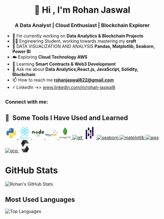 <h1 align="center">👋 Hi , I'm Rohan Jaswal</h1>
<h3 align="center">A Data Analyst | Cloud Enthusiast | Blockchain Explorer</h3>

- 🔭 I’m currently working on **Data Analytics & Blockchain   Projects**
- 👨‍💻 Engineering Student, working towards mastering my **craft**
- 👯 DATA VISUALIZATION AND ANALYSIS **Pandas, Matplotlib, Seaborn, Power BI**
- ☁️ Exploring **Cloud Technology AWS**
- 🌱 Learning **Smart Contracts & Web3 Development**
- 💬 Ask me about **Data Analytics,React.js, JavaScript, Solidity, Blockchain**
- 📫 How to reach me **rohanjaswal822@gmail.com**
- ⚡ LinkedIn ->> www.linkedin.com/in/rohan-jaswal8

<h3 align="left">Connect with me:</h3>
<p align="left">
</p>

<h3 align="left"><h2> 🚀 &nbsp;Some Tools I Have Used and Learned</h2>
</h3>
<p align="left"> 
 <a href="https://www.python.org" target="_blank" rel="noreferrer"> 
   <img src="https://raw.githubusercontent.com/devicons/devicon/master/icons/python/python-original.svg" alt="python" width="40" height="40"/> 
 </a> 
 <a href="https://reactjs.org/" target="_blank" rel="noreferrer"> 
   <img src="https://raw.githubusercontent.com/devicons/devicon/master/icons/react/react-original-wordmark.svg" alt="react" width="40" height="40"/> 
 </a> 
 <a href="https://nodejs.org" target="_blank" rel="noreferrer"> 
   <img src="https://raw.githubusercontent.com/devicons/devicon/master/icons/nodejs/nodejs-original-wordmark.svg" alt="nodejs" width="40" height="40"/> 
 </a> 
 
 <a href="https://www.mysql.com/" target="_blank" rel="noreferrer"> 
   <img src="https://raw.githubusercontent.com/devicons/devicon/master/icons/mysql/mysql-original-wordmark.svg" alt="mysql" width="40" height="40"/> 
 </a> 
 <a href="https://www.mongodb.com/" target="_blank" rel="noreferrer"> 
   <img src="https://raw.githubusercontent.com/devicons/devicon/master/icons/mongodb/mongodb-original-wordmark.svg" alt="mongodb" width="40" height="40"/> 
 </a> 
 <a href="https://git-scm.com/" target="_blank" rel="noreferrer"> 
   <img src="https://www.vectorlogo.zone/logos/git-scm/git-scm-icon.svg" alt="git" width="40" height="40"/> 
 </a> 
 <a href="https://pandas.pydata.org/" target="_blank" rel="noreferrer"> 
   <img src="https://raw.githubusercontent.com/devicons/devicon/2ae2a900d2f041da66e950e4d48052658d850630/icons/pandas/pandas-original.svg" alt="pandas" width="40" height="40"/> 
 </a> 
 <a href="https://seaborn.pydata.org/" target="_blank" rel="noreferrer"> 
   <img src="https://seaborn.pydata.org/_images/logo-mark-lightbg.svg" alt="seaborn" width="40" height="40"/> 
 </a> 
 <a href="https://matplotlib.org/" target="_blank" rel="noreferrer"> 
   <img src="https://upload.wikimedia.org/wikipedia/commons/8/84/Matplotlib_icon.svg" alt="matplotlib" width="40" height="40"/> 
 </a> 
 <a href="https://aws.amazon.com/" target="_blank" rel="noreferrer"> 
   <img src="https://cdn.worldvectorlogo.com/logos/aws-2.svg" alt="aws" width="40" height="40"/> 
 </a> 
 
 <a href="https://cloud.google.com/" target="_blank" rel="noreferrer"> 
   <img src="https://www.vectorlogo.zone/logos/google_cloud/google_cloud-icon.svg" alt="gcp" width="40" height="40"/> 
 </a> 
 <a href="https://soliditylang.org/" target="_blank" rel="noreferrer"> 
   <img src="https://raw.githubusercontent.com/devicons/devicon/master/icons/solidity/solidity-original.svg" alt="solidity" width="40" height="40"/> 
 </a> 
</p>


# GitHub Stats
![Rohan's GitHub Stats](https://github-readme-stats.vercel.app/api?username=Rohanjaswal8&show_icons=true&theme=radical)

## Most Used Languages
![Top Languages](https://github-readme-stats.vercel.app/api/top-langs/?username=Rohanjaswal8&layout=compact&theme=radical)
